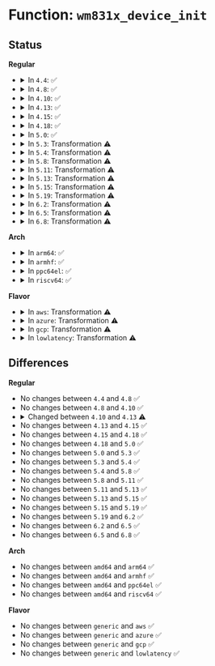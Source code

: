 # Function: <code>wm831x_device_init</code>

## Status
<b>Regular</b>
<ul>
<li>
<details>
<summary>In <code>4.4</code>: ✅</summary>

```c
int wm831x_device_init(struct wm831x *wm831x, long unsigned int id, int irq);
```

**Collision:** Unique Global

**Inline:** No

**Transformation:** False

**Instances:**

```
In drivers/mfd/wm831x-core.c (ffffffff815827a0)
Location: drivers/mfd/wm831x-core.c:1619
Inline: False
Direct callers:
  - drivers/mfd/wm831x-i2c.c:wm831x_i2c_probe
  - drivers/mfd/wm831x-spi.c:wm831x_spi_probe
```
**Symbols:**

```
ffffffff815827a0-ffffffff81582ece: wm831x_device_init (STB_GLOBAL)
```
</details>
</li>
<li>
<details>
<summary>In <code>4.8</code>: ✅</summary>

```c
int wm831x_device_init(struct wm831x *wm831x, long unsigned int id, int irq);
```

**Collision:** Unique Global

**Inline:** No

**Transformation:** False

**Instances:**

```
In drivers/mfd/wm831x-core.c (ffffffff815d8890)
Location: drivers/mfd/wm831x-core.c:1619
Inline: False
Direct callers:
  - drivers/mfd/wm831x-i2c.c:wm831x_i2c_probe
  - drivers/mfd/wm831x-spi.c:wm831x_spi_probe
```
**Symbols:**

```
ffffffff815d8890-ffffffff815d8fe1: wm831x_device_init (STB_GLOBAL)
```
</details>
</li>
<li>
<details>
<summary>In <code>4.10</code>: ✅</summary>

```c
int wm831x_device_init(struct wm831x *wm831x, long unsigned int id, int irq);
```

**Collision:** Unique Global

**Inline:** No

**Transformation:** False

**Instances:**

```
In drivers/mfd/wm831x-core.c (ffffffff81605580)
Location: drivers/mfd/wm831x-core.c:1619
Inline: False
Direct callers:
  - drivers/mfd/wm831x-i2c.c:wm831x_i2c_probe
  - drivers/mfd/wm831x-spi.c:wm831x_spi_probe
```
**Symbols:**

```
ffffffff81605580-ffffffff81605cd1: wm831x_device_init (STB_GLOBAL)
```
</details>
</li>
<li>
<details>
<summary>In <code>4.13</code>: ✅</summary>

```c
int wm831x_device_init(struct wm831x *wm831x, int irq);
```

**Collision:** Unique Global

**Inline:** No

**Transformation:** False

**Instances:**

```
In drivers/mfd/wm831x-core.c (ffffffff81619420)
Location: drivers/mfd/wm831x-core.c:1633
Inline: False
Direct callers:
  - drivers/mfd/wm831x-i2c.c:wm831x_i2c_probe
  - drivers/mfd/wm831x-spi.c:wm831x_spi_probe
```
**Symbols:**

```
ffffffff81619420-ffffffff81619ab0: wm831x_device_init (STB_GLOBAL)
```
</details>
</li>
<li>
<details>
<summary>In <code>4.15</code>: ✅</summary>

```c
int wm831x_device_init(struct wm831x *wm831x, int irq);
```

**Collision:** Unique Global

**Inline:** No

**Transformation:** False

**Instances:**

```
In drivers/mfd/wm831x-core.c (ffffffff81681ad0)
Location: drivers/mfd/wm831x-core.c:1633
Inline: False
Direct callers:
  - drivers/mfd/wm831x-i2c.c:wm831x_i2c_probe
  - drivers/mfd/wm831x-spi.c:wm831x_spi_probe
```
**Symbols:**

```
ffffffff81681ad0-ffffffff81682178: wm831x_device_init (STB_GLOBAL)
```
</details>
</li>
<li>
<details>
<summary>In <code>4.18</code>: ✅</summary>

```c
int wm831x_device_init(struct wm831x *wm831x, int irq);
```

**Collision:** Unique Global

**Inline:** No

**Transformation:** False

**Instances:**

```
In drivers/mfd/wm831x-core.c (ffffffff816bdb30)
Location: drivers/mfd/wm831x-core.c:1633
Inline: False
Direct callers:
  - drivers/mfd/wm831x-i2c.c:wm831x_i2c_probe
  - drivers/mfd/wm831x-spi.c:wm831x_spi_probe
```
**Symbols:**

```
ffffffff816bdb30-ffffffff816be1d1: wm831x_device_init (STB_GLOBAL)
```
</details>
</li>
<li>
<details>
<summary>In <code>5.0</code>: ✅</summary>

```c
int wm831x_device_init(struct wm831x *wm831x, int irq);
```

**Collision:** Unique Global

**Inline:** No

**Transformation:** False

**Instances:**

```
In drivers/mfd/wm831x-core.c (ffffffff816dee70)
Location: drivers/mfd/wm831x-core.c:1633
Inline: False
Direct callers:
  - drivers/mfd/wm831x-i2c.c:wm831x_i2c_probe
  - drivers/mfd/wm831x-spi.c:wm831x_spi_probe
```
**Symbols:**

```
ffffffff816dee70-ffffffff816df598: wm831x_device_init (STB_GLOBAL)
```
</details>
</li>
<li>
<details>
<summary>In <code>5.3</code>: Transformation ⚠️</summary>

```c
int wm831x_device_init(struct wm831x *wm831x, int irq);
```

**Collision:** Unique Global

**Inline:** No

**Transformation:** True

**Instances:**

```
In drivers/mfd/wm831x-core.c (0)
Location: drivers/mfd/wm831x-core.c:1629
Inline: False
Direct callers:
  - drivers/mfd/wm831x-i2c.c:wm831x_i2c_probe
  - drivers/mfd/wm831x-spi.c:wm831x_spi_probe
```
**Symbols:**

```
ffffffff817187e7-ffffffff81718db9: wm831x_device_init.cold (STB_LOCAL)
ffffffff817185f0-ffffffff817186e1: wm831x_device_init (STB_GLOBAL)
```
</details>
</li>
<li>
<details>
<summary>In <code>5.4</code>: Transformation ⚠️</summary>

```c
int wm831x_device_init(struct wm831x *wm831x, int irq);
```

**Collision:** Unique Global

**Inline:** No

**Transformation:** True

**Instances:**

```
In drivers/mfd/wm831x-core.c (0)
Location: drivers/mfd/wm831x-core.c:1629
Inline: False
Direct callers:
  - drivers/mfd/wm831x-i2c.c:wm831x_i2c_probe
  - drivers/mfd/wm831x-spi.c:wm831x_spi_probe
```
**Symbols:**

```
ffffffff8173cad1-ffffffff8173d0a2: wm831x_device_init.cold (STB_LOCAL)
ffffffff8173c900-ffffffff8173c9f1: wm831x_device_init (STB_GLOBAL)
```
</details>
</li>
<li>
<details>
<summary>In <code>5.8</code>: Transformation ⚠️</summary>

```c
int wm831x_device_init(struct wm831x *wm831x, int irq);
```

**Collision:** Unique Global

**Inline:** No

**Transformation:** True

**Instances:**

```
In drivers/mfd/wm831x-core.c (0)
Location: drivers/mfd/wm831x-core.c:1629
Inline: False
Direct callers:
  - drivers/mfd/wm831x-i2c.c:wm831x_i2c_probe
  - drivers/mfd/wm831x-spi.c:wm831x_spi_probe
```
**Symbols:**

```
ffffffff817fa470-ffffffff817faa22: wm831x_device_init.cold (STB_LOCAL)
ffffffff817fa2a0-ffffffff817fa391: wm831x_device_init (STB_GLOBAL)
```
</details>
</li>
<li>
<details>
<summary>In <code>5.11</code>: Transformation ⚠️</summary>

```c
int wm831x_device_init(struct wm831x *wm831x, int irq);
```

**Collision:** Unique Global

**Inline:** No

**Transformation:** True

**Instances:**

```
In drivers/mfd/wm831x-core.c (0)
Location: drivers/mfd/wm831x-core.c:1633
Inline: False
Direct callers:
  - drivers/mfd/wm831x-i2c.c:wm831x_i2c_probe
  - drivers/mfd/wm831x-spi.c:wm831x_spi_probe
```
**Symbols:**

```
ffffffff81c11b14-ffffffff81c120c6: wm831x_device_init.cold (STB_LOCAL)
ffffffff8180cc20-ffffffff8180cd11: wm831x_device_init (STB_GLOBAL)
```
</details>
</li>
<li>
<details>
<summary>In <code>5.13</code>: Transformation ⚠️</summary>

```c
int wm831x_device_init(struct wm831x *wm831x, int irq);
```

**Collision:** Unique Global

**Inline:** No

**Transformation:** True

**Instances:**

```
In drivers/mfd/wm831x-core.c (0)
Location: drivers/mfd/wm831x-core.c:1633
Inline: False
Direct callers:
  - drivers/mfd/wm831x-i2c.c:wm831x_i2c_probe
  - drivers/mfd/wm831x-spi.c:wm831x_spi_probe
```
**Symbols:**

```
ffffffff81c03c8b-ffffffff81c0423b: wm831x_device_init.cold (STB_LOCAL)
ffffffff817f13f0-ffffffff817f14e1: wm831x_device_init (STB_GLOBAL)
```
</details>
</li>
<li>
<details>
<summary>In <code>5.15</code>: Transformation ⚠️</summary>

```c
int wm831x_device_init(struct wm831x *wm831x, int irq);
```

**Collision:** Unique Global

**Inline:** No

**Transformation:** True

**Instances:**

```
In drivers/mfd/wm831x-core.c (0)
Location: drivers/mfd/wm831x-core.c:1457
Inline: False
Direct callers:
  - drivers/mfd/wm831x-i2c.c:wm831x_i2c_probe
  - drivers/mfd/wm831x-spi.c:wm831x_spi_probe
```
**Symbols:**

```
ffffffff81d06b63-ffffffff81d071b1: wm831x_device_init.cold (STB_LOCAL)
ffffffff81879a90-ffffffff81879b90: wm831x_device_init (STB_GLOBAL)
```
</details>
</li>
<li>
<details>
<summary>In <code>5.19</code>: Transformation ⚠️</summary>

```c
int wm831x_device_init(struct wm831x *wm831x, int irq);
```

**Collision:** Unique Global

**Inline:** No

**Transformation:** True

**Instances:**

```
In drivers/mfd/wm831x-core.c (0)
Location: drivers/mfd/wm831x-core.c:1457
Inline: False
Direct callers:
  - drivers/mfd/wm831x-i2c.c:wm831x_i2c_probe
  - drivers/mfd/wm831x-spi.c:wm831x_spi_probe
```
**Symbols:**

```
ffffffff81ecf4a8-ffffffff81ecfac5: wm831x_device_init.cold (STB_LOCAL)
ffffffff819c21c0-ffffffff819c22d4: wm831x_device_init (STB_GLOBAL)
```
</details>
</li>
<li>
<details>
<summary>In <code>6.2</code>: Transformation ⚠️</summary>

```c
int wm831x_device_init(struct wm831x *wm831x, int irq);
```

**Collision:** Unique Global

**Inline:** No

**Transformation:** True

**Instances:**

```
In drivers/mfd/wm831x-core.c (0)
Location: drivers/mfd/wm831x-core.c:1457
Inline: False
Direct callers:
  - drivers/mfd/wm831x-i2c.c:wm831x_i2c_probe
  - drivers/mfd/wm831x-spi.c:wm831x_spi_probe
```
**Symbols:**

```
ffffffff82099d39-ffffffff82099d77: wm831x_device_init.cold (STB_LOCAL)
ffffffff81b37cb0-ffffffff81b3845b: wm831x_device_init (STB_GLOBAL)
```
</details>
</li>
<li>
<details>
<summary>In <code>6.5</code>: Transformation ⚠️</summary>

```c
int wm831x_device_init(struct wm831x *wm831x, int irq);
```

**Collision:** Unique Global

**Inline:** No

**Transformation:** True

**Instances:**

```
In drivers/mfd/wm831x-core.c (0)
Location: drivers/mfd/wm831x-core.c:1457
Inline: False
Direct callers:
  - drivers/mfd/wm831x-i2c.c:wm831x_i2c_probe
  - drivers/mfd/wm831x-spi.c:wm831x_spi_probe
```
**Symbols:**

```
ffffffff8211ae4e-ffffffff8211ae8c: wm831x_device_init.cold (STB_LOCAL)
ffffffff81b8b120-ffffffff81b8b8c6: wm831x_device_init (STB_GLOBAL)
```
</details>
</li>
<li>
<details>
<summary>In <code>6.8</code>: Transformation ⚠️</summary>

```c
int wm831x_device_init(struct wm831x *wm831x, int irq);
```

**Collision:** Unique Global

**Inline:** No

**Transformation:** True

**Instances:**

```
In drivers/mfd/wm831x-core.c (0)
Location: drivers/mfd/wm831x-core.c:1456
Inline: False
Direct callers:
  - drivers/mfd/wm831x-i2c.c:wm831x_i2c_probe
  - drivers/mfd/wm831x-spi.c:wm831x_spi_probe
```
**Symbols:**

```
ffffffff821f8cd5-ffffffff821f8d13: wm831x_device_init.cold (STB_LOCAL)
ffffffff81bdf020-ffffffff81bdf7c6: wm831x_device_init (STB_GLOBAL)
```
</details>
</li>
</ul>
<b>Arch</b>
<ul>
<li>
<details>
<summary>In <code>arm64</code>: ✅</summary>

```c
int wm831x_device_init(struct wm831x *wm831x, int irq);
```

**Collision:** Unique Global

**Inline:** No

**Transformation:** False

**Instances:**

```
In drivers/mfd/wm831x-core.c (ffff800010937b08)
Location: drivers/mfd/wm831x-core.c:1629
Inline: False
Direct callers:
  - drivers/mfd/wm831x-i2c.c:wm831x_i2c_probe
  - drivers/mfd/wm831x-spi.c:wm831x_spi_probe
```
**Symbols:**

```
ffff800010937b08-ffff80001093820c: wm831x_device_init (STB_GLOBAL)
```
</details>
</li>
<li>
<details>
<summary>In <code>armhf</code>: ✅</summary>

```c
int wm831x_device_init(struct wm831x *wm831x, int irq);
```

**Collision:** Unique Global

**Inline:** No

**Transformation:** False

**Instances:**

```
In drivers/mfd/wm831x-core.c (c0a1ff74)
Location: drivers/mfd/wm831x-core.c:1629
Inline: False
Direct callers:
  - drivers/mfd/wm831x-i2c.c:wm831x_i2c_probe
  - drivers/mfd/wm831x-spi.c:wm831x_spi_probe
```
**Symbols:**

```
c0a1ff74-c0a206c8: wm831x_device_init (STB_GLOBAL)
```
</details>
</li>
<li>
<details>
<summary>In <code>ppc64el</code>: ✅</summary>

```c
int wm831x_device_init(struct wm831x *wm831x, int irq);
```

**Collision:** Unique Global

**Inline:** No

**Transformation:** False

**Instances:**

```
In drivers/mfd/wm831x-core.c (c0000000009de3a0)
Location: drivers/mfd/wm831x-core.c:1629
Inline: False
Direct callers:
  - drivers/mfd/wm831x-i2c.c:wm831x_i2c_probe
  - drivers/mfd/wm831x-spi.c:wm831x_spi_probe
```
**Symbols:**

```
c0000000009de3a0-c0000000009dec6c: wm831x_device_init (STB_GLOBAL)
```
</details>
</li>
<li>
<details>
<summary>In <code>riscv64</code>: ✅</summary>

```c
int wm831x_device_init(struct wm831x *wm831x, int irq);
```

**Collision:** Unique Global

**Inline:** No

**Transformation:** False

**Instances:**

```
In drivers/mfd/wm831x-core.c (ffffffe0005aca2c)
Location: drivers/mfd/wm831x-core.c:1629
Inline: False
Direct callers:
  - drivers/mfd/wm831x-i2c.c:wm831x_i2c_probe
  - drivers/mfd/wm831x-spi.c:wm831x_spi_probe
```
**Symbols:**

```
ffffffe0005aca2c-ffffffe0005acfec: wm831x_device_init (STB_GLOBAL)
```
</details>
</li>
</ul>
<b>Flavor</b>
<ul>
<li>
<details>
<summary>In <code>aws</code>: Transformation ⚠️</summary>

```c
int wm831x_device_init(struct wm831x *wm831x, int irq);
```

**Collision:** Unique Global

**Inline:** No

**Transformation:** True

**Instances:**

```
In drivers/mfd/wm831x-core.c (0)
Location: drivers/mfd/wm831x-core.c:1629
Inline: False
Direct callers:
  - drivers/mfd/wm831x-spi.c:wm831x_spi_probe
```
**Symbols:**

```
ffffffff817005b1-ffffffff81700b82: wm831x_device_init.cold (STB_LOCAL)
ffffffff817003e0-ffffffff817004d1: wm831x_device_init (STB_GLOBAL)
```
</details>
</li>
<li>
<details>
<summary>In <code>azure</code>: Transformation ⚠️</summary>

```c
int wm831x_device_init(struct wm831x *wm831x, int irq);
```

**Collision:** Unique Global

**Inline:** No

**Transformation:** True

**Instances:**

```
In drivers/mfd/wm831x-core.c (0)
Location: drivers/mfd/wm831x-core.c:1629
Inline: False
Direct callers:
  - drivers/mfd/wm831x-spi.c:wm831x_spi_probe
```
**Symbols:**

```
ffffffff816d43c1-ffffffff816d4992: wm831x_device_init.cold (STB_LOCAL)
ffffffff816d41f0-ffffffff816d42e1: wm831x_device_init (STB_GLOBAL)
```
</details>
</li>
<li>
<details>
<summary>In <code>gcp</code>: Transformation ⚠️</summary>

```c
int wm831x_device_init(struct wm831x *wm831x, int irq);
```

**Collision:** Unique Global

**Inline:** No

**Transformation:** True

**Instances:**

```
In drivers/mfd/wm831x-core.c (0)
Location: drivers/mfd/wm831x-core.c:1629
Inline: False
Direct callers:
  - drivers/mfd/wm831x-i2c.c:wm831x_i2c_probe
  - drivers/mfd/wm831x-spi.c:wm831x_spi_probe
```
**Symbols:**

```
ffffffff8172ff91-ffffffff81730562: wm831x_device_init.cold (STB_LOCAL)
ffffffff8172fdc0-ffffffff8172feb1: wm831x_device_init (STB_GLOBAL)
```
</details>
</li>
<li>
<details>
<summary>In <code>lowlatency</code>: Transformation ⚠️</summary>

```c
int wm831x_device_init(struct wm831x *wm831x, int irq);
```

**Collision:** Unique Global

**Inline:** No

**Transformation:** True

**Instances:**

```
In drivers/mfd/wm831x-core.c (0)
Location: drivers/mfd/wm831x-core.c:1629
Inline: False
Direct callers:
  - drivers/mfd/wm831x-i2c.c:wm831x_i2c_probe
  - drivers/mfd/wm831x-spi.c:wm831x_spi_probe
```
**Symbols:**

```
ffffffff8174b3d1-ffffffff8174b9a2: wm831x_device_init.cold (STB_LOCAL)
ffffffff8174b200-ffffffff8174b2f1: wm831x_device_init (STB_GLOBAL)
```
</details>
</li>
</ul>

## Differences
<b>Regular</b>
<ul>
<li>
No changes between <code>4.4</code> and <code>4.8</code> ✅
</li>
<li>
No changes between <code>4.8</code> and <code>4.10</code> ✅
</li>
<li>
<details>
<summary>Changed between <code>4.10</code> and <code>4.13</code> ⚠️</summary>
<ul>
<li>
<b>Param removed. </b>
<code>long unsigned int id</code>
</li>
<li>
<b>Param reordered. </b>
<code>wm831x, id, irq</code> ➡️ <code>wm831x, irq</code>
</li>
</ul>
</details>
</li>
<li>
No changes between <code>4.13</code> and <code>4.15</code> ✅
</li>
<li>
No changes between <code>4.15</code> and <code>4.18</code> ✅
</li>
<li>
No changes between <code>4.18</code> and <code>5.0</code> ✅
</li>
<li>
No changes between <code>5.0</code> and <code>5.3</code> ✅
</li>
<li>
No changes between <code>5.3</code> and <code>5.4</code> ✅
</li>
<li>
No changes between <code>5.4</code> and <code>5.8</code> ✅
</li>
<li>
No changes between <code>5.8</code> and <code>5.11</code> ✅
</li>
<li>
No changes between <code>5.11</code> and <code>5.13</code> ✅
</li>
<li>
No changes between <code>5.13</code> and <code>5.15</code> ✅
</li>
<li>
No changes between <code>5.15</code> and <code>5.19</code> ✅
</li>
<li>
No changes between <code>5.19</code> and <code>6.2</code> ✅
</li>
<li>
No changes between <code>6.2</code> and <code>6.5</code> ✅
</li>
<li>
No changes between <code>6.5</code> and <code>6.8</code> ✅
</li>
</ul>
<b>Arch</b>
<ul>
<li>
No changes between <code>amd64</code> and <code>arm64</code> ✅
</li>
<li>
No changes between <code>amd64</code> and <code>armhf</code> ✅
</li>
<li>
No changes between <code>amd64</code> and <code>ppc64el</code> ✅
</li>
<li>
No changes between <code>amd64</code> and <code>riscv64</code> ✅
</li>
</ul>
<b>Flavor</b>
<ul>
<li>
No changes between <code>generic</code> and <code>aws</code> ✅
</li>
<li>
No changes between <code>generic</code> and <code>azure</code> ✅
</li>
<li>
No changes between <code>generic</code> and <code>gcp</code> ✅
</li>
<li>
No changes between <code>generic</code> and <code>lowlatency</code> ✅
</li>
</ul>
